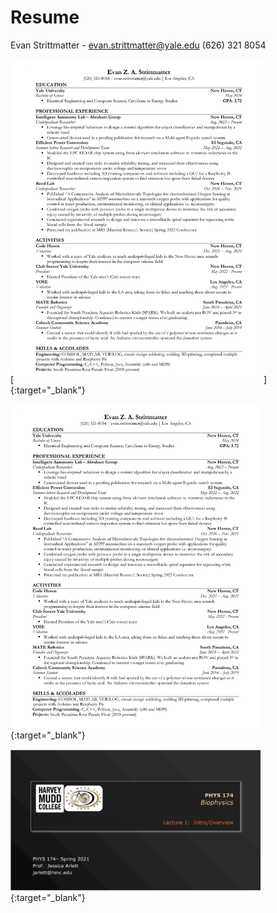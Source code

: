 # Resume

Evan Strittmatter - evan.strittmatter@yale.edu
(626) 321 8054


[<img src="images/Evan_Strittmatter_Resume_01-12-2023.pdf" alt="resume" width="400"/>]{:target="_blank"}

[<img src="images/Evan_Strittmatter_Resume_01-12-2023.pdf" alt="intro" width="400"/>](https://drive.google.com/file/d/1bH_fcktW25Gy2CmMuHtfdK0fhgcDN-8n/view?usp=sharing){:target="_blank"}

[<img src="images/Ph174-lect1.png" alt="intro" width="400"/>](https://drive.google.com/file/d/1bH_fcktW25Gy2CmMuHtfdK0fhgcDN-8n/view?usp=sharing){:target="_blank"}
